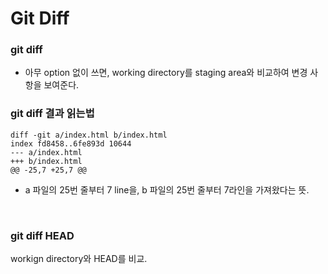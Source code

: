 # Git Diff

### git diff
- 아무 option 없이 쓰면, working directory를 staging area와 비교하여 변경 사항을 보여준다.

### git diff 결과 읽는법
```
diff -git a/index.html b/index.html
index fd8458..6fe893d 10644
--- a/index.html
+++ b/index.html
@@ -25,7 +25,7 @@
```
- a 파일의 25번 줄부터 7 line을, b 파일의 25번 줄부터 7라인을 가져왔다는 뜻.

<br>

### git diff HEAD
workign directory와 HEAD를 비교.